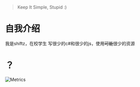 > Keep It Simple, Stupid
> :)

# 自我介绍
我是shiftz，在校学生
写很少的c#和很少的js，使用~~可能~~很少的资源

# ？
![Metrics](https://metrics.lecoq.io/shiftz300?template=classic&base.community=0&base.metadata=0&isocalendar=1&base=header%2C%20activity%2C%20community%2C%20repositories%2C%20metadata&base.indepth=false&base.hireable=false&base.skip=false&isocalendar=false&isocalendar.duration=half-year&config.timezone=Asia%2FShanghai&config.octicon=true&config.padding=0%2C%208%20%2B%205%25)
